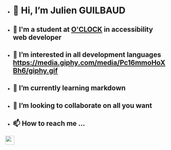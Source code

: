 - # 👋 Hi, I’m Julien GUILBAUD
- ## 🏢 I'm a student at [O'CLOCK](https://oclock.io/) in accessibility web developer
- ## 👀 I’m interested in all development languages https://media.giphy.com/media/Pc16mmoHoXBh6/giphy.gif
- ## 🌱 I’m currently learning markdown 
- ## 💞️ I’m looking to collaborate on all you want
- ## 📫 How to reach me ...
<img src="https://media.giphy.com/media/hvRJCLFzcasrR4ia7z/giphy.gif" width="28">

<!---
JulienGuilbaud/JulienGuilbaud is a ✨ special ✨ repository because its `README.md` (this file) appears on your GitHub profile.
You can click the Preview link to take a look at your changes.
--->
